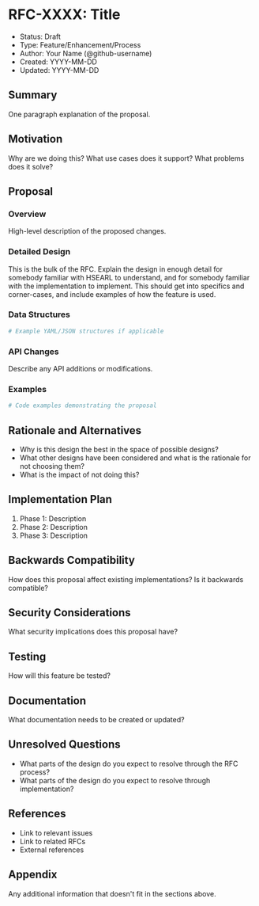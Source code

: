 # RFC-XXXX: Title

- Status: Draft
- Type: Feature/Enhancement/Process
- Author: Your Name (@github-username)
- Created: YYYY-MM-DD
- Updated: YYYY-MM-DD

## Summary

One paragraph explanation of the proposal.

## Motivation

Why are we doing this? What use cases does it support? What problems does it solve?

## Proposal

### Overview

High-level description of the proposed changes.

### Detailed Design

This is the bulk of the RFC. Explain the design in enough detail for somebody familiar with HSEARL to understand, and for somebody familiar with the implementation to implement. This should get into specifics and corner-cases, and include examples of how the feature is used.

### Data Structures

```yaml
# Example YAML/JSON structures if applicable
```

### API Changes

Describe any API additions or modifications.

### Examples

```python
# Code examples demonstrating the proposal
```

## Rationale and Alternatives

- Why is this design the best in the space of possible designs?
- What other designs have been considered and what is the rationale for not choosing them?
- What is the impact of not doing this?

## Implementation Plan

1. Phase 1: Description
2. Phase 2: Description
3. Phase 3: Description

## Backwards Compatibility

How does this proposal affect existing implementations? Is it backwards compatible?

## Security Considerations

What security implications does this proposal have?

## Testing

How will this feature be tested?

## Documentation

What documentation needs to be created or updated?

## Unresolved Questions

- What parts of the design do you expect to resolve through the RFC process?
- What parts of the design do you expect to resolve through implementation?

## References

- Link to relevant issues
- Link to related RFCs
- External references

## Appendix

Any additional information that doesn't fit in the sections above.